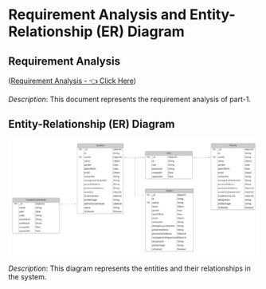 # Requirement Analysis and Entity-Relationship (ER) Diagram

## Requirement Analysis

([Requirement Analysis - 👈 Click Here](https://docs.google.com/document/d/10mkjS8boCQzW4xpsESyzwCCLJcM3hvLghyD_TeXPBx0/edit?usp=sharing))

*Description*: This document represents the requirement analysis of part-1.

## Entity-Relationship (ER) Diagram

![ER Diagram](./ER_Diagram2.png)

*Description*: This diagram represents the entities and their relationships in the system.
